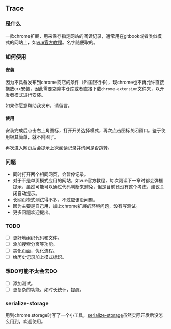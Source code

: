 ## Trace
### 是什么
一款chrome扩展，用来保存指定网站的阅读记录，通常用在gitbook或者类似模式的网站上，如[vue官方教程](!https://cn.vuejs.org/v2/guide/)。名字随便取的。
### 如何使用
#### 安装
因为不具备发布到chrome商店的条件（外国银行卡），现chrome也不再允许直接拖放crx安装，因此需要克隆本仓库或者直接下载`chrome-extension`文件夹，以开发者模式进行安装。

如果你愿意帮助我发布，请留言。
#### 使用
安装完成后点击右上角图标，打开开关选择模式，再次点击图标关闭窗口。鉴于使用极其简单，就不附图了。

再次进入网页后会提示上次阅读记录并询问是否跳转。
### 问题
- 同时打开两个相同网页，会暂停记录。
- 对于不是单页模式应用的网站，如vue官方教程，每次阅读下一章时都会弹框提示，虽然可能可以通过代码判断来避免，但是目前还没有这个考虑，建议关闭自动提示。
- 长网页模式测试得不多，不过应该没问题。
- 因为主要是自己用，加上chrome扩展的环境问题，没有写测试。
- 更多问题欢迎提出。
### TODO
- [ ] 更好地组织代码和文件。
- [ ] 添加搜索分页等功能。
- [ ] 美化页面，优化流程。
- [ ] 给历史记录加上模式标识。
### 想DO可能不太会去DO
- [ ] 添加测试。
- [ ] 更复杂的功能。如时长统计，提醒。
### serialize-storage
用到chrome.storage时写了一个小工具，[serialize-storage](https://github.com/webbillion/serialize-storage)虽然实际开发后没怎么用到，欢迎使用。
